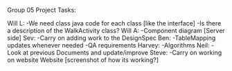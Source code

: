 Group 05 Project Tasks:

Will L:
	-We need class java code for each class [like the interface]
	-Is there a description of the WalkActivity class? 
Will A:
	-Component diagram [Server side]
Sev:
	-Carry on adding work to the DesignSpec
Ben:
	-TableMapping updates whenever needed
	-QA requirements
Harvey:
	-Algorithms
Neil:
	-Look at previous Documents and update/improve
Steve:
	-Carry on working on website Website [screenshot of how its working?]
